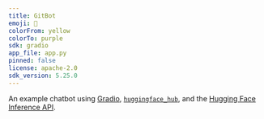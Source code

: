 ```yaml
---
title: GitBot
emoji: 💬
colorFrom: yellow
colorTo: purple
sdk: gradio
app_file: app.py
pinned: false
license: apache-2.0
sdk_version: 5.25.0
---
```


An example chatbot using [Gradio](https://gradio.app), [`huggingface_hub`](https://huggingface.co/docs/huggingface_hub/v0.22.2/en/index), and the [Hugging Face Inference API](https://huggingface.co/docs/api-inference/index).